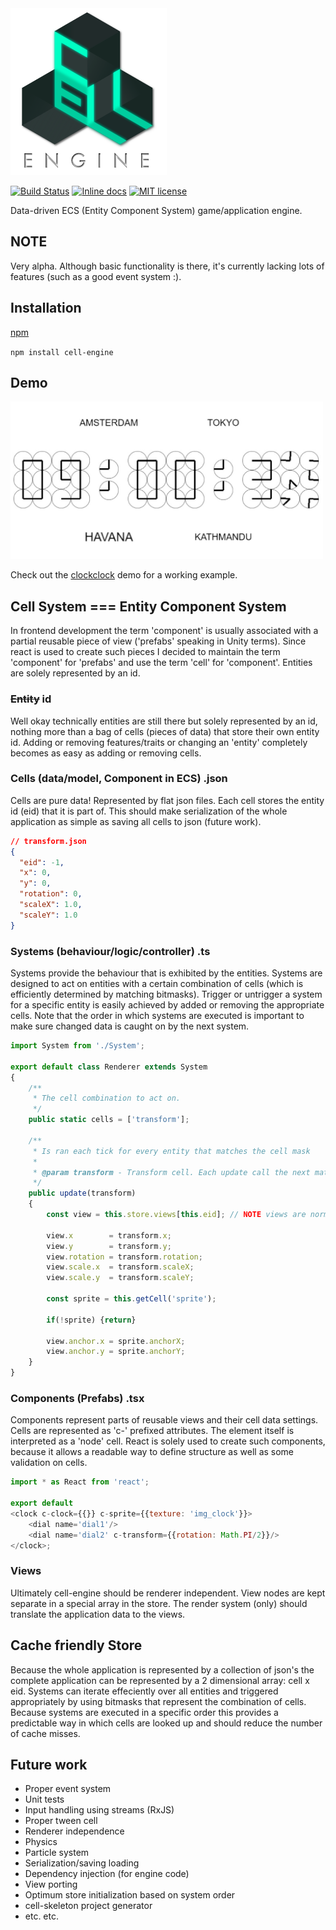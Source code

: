 <img src="https://github.com/unnoon/cell-engine/raw/master/rsc/img/CELL-ENGINE.png" width="250" height="267" />

[![Build Status](https://travis-ci.org/unnoon/cell-engine.svg?branch=dev)](https://travis-ci.org/unnoon/cell-engine?branch=dev)
[![Inline docs](http://inch-ci.org/github/unnoon/cell-engine.svg?branch=dev)](http://inch-ci.org/github/unnoon/cell-engine?branch=dev)
[![MIT license](http://img.shields.io/badge/license-MIT-brightgreen.svg)](http://opensource.org/licenses/MIT)

Data-driven ECS (Entity Component System) game/application engine.

## NOTE

Very alpha. Although basic functionality is there, it's currently lacking lots of features (such as a good event system :). 

## Installation

[npm](https://www.npmjs.com)

`npm install cell-engine`

## Demo

<img src="https://github.com/unnoon/cell-demos/raw/master/demos/clockclock/rsc/img/clockclock.jpg" width="500" height="252" />

Check out the [clockclock](https://github.com/unnoon/cell-demos) demo for a working example.

## Cell System === Entity Component System

In frontend development the term 'component' is usually associated with a partial reusable piece of view ('prefabs' speaking in Unity terms). 
Since react is used to create such pieces I decided to maintain the term 'component' for 'prefabs' and use the term 'cell' for 'component'. 
Entities are solely represented by an id.

### ~~Entity~~ id

Well okay technically entities are still there but solely represented by an id, nothing more than a bag of cells (pieces of data) that store their own entity id. 
Adding or removing features/traits or changing an 'entity' completely becomes as easy as adding or removing cells.  

### Cells (data/model, Component in ECS) .json

Cells are pure data! Represented by flat json files. Each cell stores the entity id (eid) that it is part of.
This should make serialization of the whole application as simple as saving all cells to json (future work). 

```json
// transform.json
{
  "eid": -1,
  "x": 0,
  "y": 0,
  "rotation": 0,
  "scaleX": 1.0,
  "scaleY": 1.0
}
```

### Systems (behaviour/logic/controller) .ts

Systems provide the behaviour that is exhibited by the entities. Systems are designed to act on entities with a certain combination of cells (which is efficiently determined by matching bitmasks).
Trigger or untrigger a system for a specific entity is easily achieved by added or removing the appropriate cells. 
Note that the order in which systems are executed is important to make sure changed data is caught on by the next system.

```js
import System from './System';

export default class Renderer extends System
{
    /**
     * The cell combination to act on.
     */
    public static cells = ['transform'];

    /**
     * Is ran each tick for every entity that matches the cell mask
     * 
     * @param transform - Transform cell. Each update call the next matching entity transform is injected.
     */
    public update(transform)
    {
        const view = this.store.views[this.eid]; // NOTE views are normally not accessed from systems!!

        view.x        = transform.x;
        view.y        = transform.y;
        view.rotation = transform.rotation;
        view.scale.x  = transform.scaleX;
        view.scale.y  = transform.scaleY;

        const sprite = this.getCell('sprite');

        if(!sprite) {return}

        view.anchor.x = sprite.anchorX;
        view.anchor.y = sprite.anchorY;
    }
}
```

### Components (Prefabs) .tsx

Components represent parts of reusable views and their cell data settings. Cells are represented as 'c-' prefixed attributes. The element itself is interpreted as a 'node' cell. 
React is solely used to create such components, because it allows a readable way to define structure as well as some validation on cells. 

```js
import * as React from 'react';

export default
<clock c-clock={{}} c-sprite={{texture: 'img_clock'}}>
    <dial name='dial1'/>
    <dial name='dial2' c-transform={{rotation: Math.PI/2}}/>
</clock>;
```

### Views

Ultimately cell-engine should be renderer independent. View nodes are kept separate in a special array in the store. 
The render system (only) should translate the application data to the views. 

## Cache friendly Store

Because the whole application is represented by a collection of json's the complete application can be represented by a 2 dimensional array: cell x eid.
Systems can iterate effeciently over all entities and triggered appropriately by using bitmasks that represent the combination of cells.
Because systems are executed in a specific order this provides a predictable way in which cells are looked up and should reduce the number of cache misses.  

## Future work

- Proper event system
- Unit tests
- Input handling using streams (RxJS)
- Proper tween cell
- Renderer independence
- Physics
- Particle system
- Serialization/saving loading
- Dependency injection (for engine code)
- View porting
- Optimum store initialization based on system order
- cell-skeleton project generator
- etc. etc.


